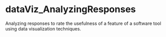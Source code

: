 # dataViz_AnalyzingResponses
Analyzing responses to rate the usefulness of a feature of a software tool using data visualization techniques.
